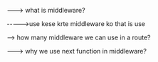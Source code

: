 ---> what is middleware?
<!-- middleware is a function that run before any router, mtllb kisi bhi route s phele agr humko koi kaam krvana h to hum iska use kr skte h
eg -> if we go to any route then we want to check that user is logged in or not, if user is logged in then we want to show the page otherwise we want to redirect to login page -->


----->use kese krte middleware ko that is use 

<!-- app.use(function(req,res,next){
    console.log("this is middleware");
    next();
}) -->

 <!-- app.use(function(req,res,next) ===> take three function and next is a function that is used to call next middleware of routes -->

--> how many middleware we can use in a route?
<!-- we make middleware as much as we want and we can use it in any route we want -->

---> why we use next function in middleware?
<!-- next function is used to call next middleware of routes because if apna middlewaqre chlgya then request are jam and do not go to next route  -->
